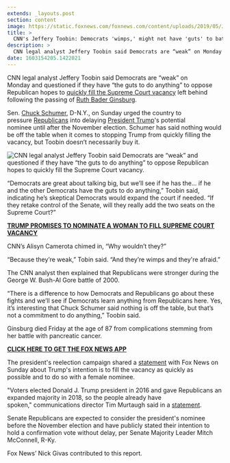```yaml
--- 
extends: _layouts.post 
section: content 
image: https://static.foxnews.com/foxnews.com/content/uploads/2019/05/Jeffrey-Toobin-CNN.jpg 
title: > 
  CNN's Jeffery Toobin: Democrats 'wimps,' might not have 'guts' to battle GOP over Supreme Court vacancy 
description: > 
  CNN legal analyst Jeffery Toobin said Democrats are “weak” on Monday and questioned if they have “the guts to do anything” to oppose Republican hopes to quickly fill the Supreme Court vacancy left behind following the passing of Ruth Bader Ginsburg.Schumer has said nothing would be off the table when it comes to stopping Trump from quickly filling the vacancy, but Toobin doesn’t necessarily buy it.“If they retake control of the Senate, will they really add the two seats on the Supreme Court?”TRUMP PROMISES TO NOMINATE A WOMAN TO FILL SUPREME COURT VACANCYCNN’s Alisyn Camerota chimed in, “Why wouldn’t they?”“Because they’re weak,” Tobin said.“And they’re wimps and they're afraid.”The CNN analyst then explained that Republicans were stronger during the George W. Bush-Al Gore battle of 2000.“There is a difference to how Democrats and Republicans go about these fights and we’ll see if Democrats learn anything from Republicans here. 
date: 1603154205.1422021 
--- 
```

<div><p class="speakable">CNN legal analyst&#160;Jeffery&#160;Toobin&#160;said Democrats are &#8220;weak&#8221; on Monday&#160;and questioned if they have &#8220;the guts to do anything&#8221; to oppose Republican hopes to <a href="https://www.foxnews.com/politics/schumer-aoc-presser-on-rgb-passing" target="_blank">quickly fill the Supreme Court&#160;vacancy</a> left behind following the passing of&#160;<a href="https://www.foxnews.com/category/person/ruth-bader-ginsburg" rel="noreferrer noopener" target="_blank">Ruth Bader Ginsburg</a>.</p><p class="ad gam"></p><p class="ad gam"></p><p class="ad gam"></p><p class="speakable">Sen.&#160;<a href="https://www.foxnews.com/category/person/chuck-schumer" rel="noreferrer noopener" target="_blank">Chuck Schumer</a>, D-N.Y., on Sunday urged the country to pressure&#160;<a href="https://www.foxnews.com/category/politics/senate/republicans" rel="noreferrer noopener" target="_blank">Republicans</a>&#160;into delaying&#160;<a href="https://www.foxnews.com/category/person/donald-trump" rel="noreferrer noopener" target="_blank">President Trump</a>'s potential nominee&#160;until after the November election.&#160;Schumer has said nothing would be off the table when it comes to stopping Trump from quickly filling the vacancy, but&#160;Toobin&#160;doesn&#8217;t&#160;necessarily&#160;buy it.</p><img src="https://a57.foxnews.com/static.foxnews.com/foxnews.com/content/uploads/2019/05/640/320/Jeffrey-Toobin-CNN.jpg?ve=1&amp;tl=1" alt="CNN legal analyst&#160;Jeffery&#160;Toobin&#160;said Democrats are &#8220;weak&#8221; and questioned if they have &#8220;the guts to do anything&#8221; to oppose Republican hopes to quickly fill the Supreme Court&#160;vacancy."><p>&#8220;Democrats are great about talking big, but we&#8217;ll see if he has the... if he and the other Democrats have the guts to do anything,&#8221;&#160;Toobin&#160;said, indicating he&#8217;s&#160;skeptical&#160;Democrats would expand the court if needed.&#160;&#8220;If they retake control of the Senate, will they really add the two seats on the Supreme Court?&#8221;</p><p><strong><a href="https://www.foxnews.com/politics/trump-scotus-2020-campaign-statement-ginsburg-rgb" target="_blank">TRUMP PROMISES TO NOMINATE A WOMAN TO FILL SUPREME COURT VACANCY</a></strong></p><p class="ad gam"></p><p>CNN&#8217;s&#160;Alisyn Camerota chimed in, &#8220;Why wouldn&#8217;t they?&#8221;</p><p class="ad gam"></p><p>&#8220;Because they&#8217;re weak,&#8221; Tobin said.&#160;&#8220;And they&#8217;re wimps and they're afraid.&#8221;</p><p>The CNN analyst then explained that Republicans were stronger during the George W. Bush-Al Gore battle of 2000.</p><p class="ad gam"></p><p>&#8220;There is a difference to how Democrats and Republicans go about these fights and we&#8217;ll see if Democrats learn anything from Republicans here. Yes, it&#8217;s interesting that Chuck Schumer said nothing is off the table, but that&#8217;s not a commitment to do anything,&#8221;&#160;Toobin&#160;said.</p><p class="ad gam"></p><p>Ginsburg died Friday at the age of 87 from complications stemming from her battle with pancreatic cancer.</p><p class="ad gam"></p><p><strong><a href="https://www.foxnews.com/apps-products?pid=AppArticleLink" target="_blank">CLICK HERE TO GET THE FOX NEWS APP</a></strong></p><p class="ad gam"></p><p>The president's reelection campaign shared a&#160;<a href="https://www.foxnews.com/politics/trump-scotus-2020-campaign-statement-ginsburg-rgb" rel="noreferrer noopener" target="_blank">statement</a>&#160;with Fox News on Sunday about Trump's intention is to fill the vacancy as quickly as possible&#160;and to do so with a female nominee.</p><p>"Voters elected Donald J. Trump president in 2016 and gave Republicans an expanded majority in 2018, so the people already have spoken,"&#160;communications director Tim Murtaugh said in a&#160;<a href="https://www.foxnews.com/politics/trump-scotus-2020-campaign-statement-ginsburg-rgb" rel="noreferrer noopener" target="_blank">statement</a>.</p><p>Senate Republicans are expected to consider the president's nominee before the November election and have publicly stated their intention to hold a confirmation vote without delay, per Senate Majority Leader Mitch McConnell, R-Ky.</p><p class="ad gam"></p><p class="ad gam"></p><p>Fox News&#8217; Nick&#160;Givas&#160;contributed to this report.&#160;&#160;</p></div>